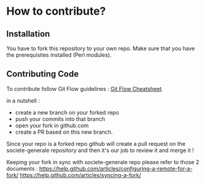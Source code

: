 How to contribute?
==================

Installation
------------

You have to fork this repository to your own repo.
Make sure that you have the prerequisites installed (Perl modules).

Contributing Code
-----------------

To contribute follow Git Flow guidelines : [Git Flow Cheatsheet](http://danielkummer.github.io/git-flow-cheatsheet/).

in a nutshell :
- create a new branch on your forked repo
- push your commits into that branch
- open your fork in github.com
- create a PR based on this new branch.

Since your repo is a forked repo github will create a pull request on the societe-generale repository
and then it's our job to review it and merge it !

Keeping your fork in sync with societe-generale repo
please refer to those 2 documents :
https://help.github.com/articles/configuring-a-remote-for-a-fork/
https://help.github.com/articles/syncing-a-fork/
